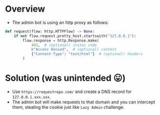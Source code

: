 # Overview

- The admin bot is using an http proxy as follows:
```python
def request(flow: http.HTTPFlow) -> None:
    if not flow.request.pretty_host.startswith("127.0.0.1"):
        flow.response = http.Response.make(
            403,  # (optional) status code
            b"Access Denied",  # (optional) content
            {"Content-Type": "text/html"}  # (optional) headers
        )
```

# Solution (was unintended 😛)
- Use `https://requestrepo.com/` and create a DNS record for `127.0.0.1.xxx.xxx`.
- The admin bot will make requests to that domain and you can intercept them, stealing the cookie just like `Lazy Admin` challenge.